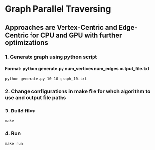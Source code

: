 # Graph Parallel Traversing
## Approaches are Vertex-Centric and Edge-Centric for CPU and GPU with further optimizations

### 1. Generate graph using python script
#### Format: python generate.py num_vertices num_edges output_file.txt
    python generate.py 10 10 graph_10.txt

### 2. Change configurations in make file for whch algorithm to use and output file paths

### 3. Build files
    make

### 4. Run
    make run